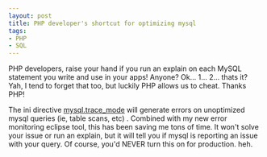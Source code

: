 ```yaml
---
layout: post
title: PHP developer's shortcut for optimizing mysql
tags:
- PHP
- SQL
---
```


PHP developers, raise your hand if you run an explain on each MySQL statement you write and use in your apps!  Anyone?  Ok... 1... 2... thats it?  Yah, I tend to forget that too, but luckily PHP allows us to cheat.  Thanks PHP!

The ini directive [mysql.trace_mode](http://us.php.net/manual/en/ref.mysql.php#ini.mysql.trace-mode) will generate errors on unoptimized mysql queries (ie, table scans, etc) .  Combined with my new error monitoring eclipse tool, this has been saving me tons of time.  It won't solve your issue or run an explain, but it will tell you if mysql is reporting an issue with your query.  Of course, you'd NEVER turn this on for production. heh.
